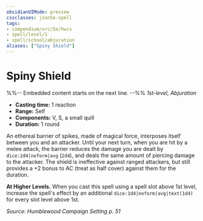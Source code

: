 ```yaml
---
obsidianUIMode: preview
cssclasses: json5e-spell
tags:
- compendium/src/5e/hwcs
- spell/level/1
- spell/school/abjuration
aliases: ["Spiny Shield"]
---
```

# Spiny Shield
%%-- Embedded content starts on the next line. --%%
*1st-level, Abjuration*  

- **Casting time:** 1 reaction
- **Range:** Self
- **Components:** V, S, a small quill
- **Duration:** 1 round

An ethereal barrier of spikes, made of magical force, interposes itself between you and an attacker. Until your next turn, when you are hit by a melee attack, the barrier reduces the damage you are dealt by `dice:2d4|noform|avg` (`2d4`), and deals the same amount of piercing damage to the attacker. The shield is ineffective against ranged attackers, but still provides a +2 bonus to AC (treat as half cover) against them for the duration.

**At Higher Levels.** When you cast this spell using a spell slot above 1st level, increase the spell's effect by an additional `dice:1d4|noform|avg|text(1d4)` for every slot level above 1st.

*Source: Humblewood Campaign Setting p. 51*